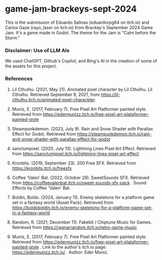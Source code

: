 # game-jam-brackeys-sept-2024
This is the submission of Eduardo Salinas (eduardorpg64 on itch.io) and Carlos Gaze (rayo_laser on itch.io) from Brackey's September 2024 Game Jam. It's a game made in Godot. The theme for the Jam is "Calm before the Storm." 

### Disclaimer: Use of LLM AIs

We used ChatGPT, Github's Copilot, and Bing's AI in the creation of some of the assets for this project.

### References

1) Lil Cthulhu. (2021, May 21). Animated pixel character by Lil Cthulhu. Lil Cthulhu. Retrieved September 9, 2021, from https://lil-cthulhu.itch.io/animated-pixel-charackter.

2)  Muniz, E. (2017, February 7). Free Pixel Art Platformer painted style. Retrieved from https://edermunizz.itch.io/free-pixel-art-plataformer-painted-style 

3) Steampunkdemon. (2023, July 9). Rain and Snow Shader with Parallax Effect for Godot. Retrieved from https://steampunkdemon.itch.io/rain-and-snow-shader-with-parallax-effect-for-godot

4) sanctumpixel. (2020, July 13). Lightning Lines Pixel Art Effect. Retrieved from https://sanctumpixel.itch.io/lightning-lines-pixel-art-effect

5) Kronbits. (2019, September 23). 200 Free SFX. Retrieved from https://kronbits.itch.io/freesfx

6) Coffee ‘Valen’ Bat. (2022, October 29). SweetSounds SFX. Retrieved from https://coffeevalenbat.itch.io/sweet-sounds-sfx-pack . Sound Effects by Coffee 'Valen' Bat. 

7) Boldin, Boldo. (2024, January 11). Enemy skeletons for a platform game set in a fantasy world (Asset Pack). Retrieved from https://boldoboldin.itch.io/enemy-skeletons-for-a-platform-game-set-in-a-fantasy-world 

8) Random, R. (2021, December 11). Fakebit / Chiptune Music for Games. Retrieved from https://ragnarrandom.itch.io/retro-game-music

9) Muniz, E. (2017, February 7). Free Pixel Art Platformer painted style. Retrieved from https://edermunizz.itch.io/free-pixel-art-plataformer-painted-style . Link to the author's itch.io page: https://edermunizz.itch.io/ . Author: Eder Muniz.
